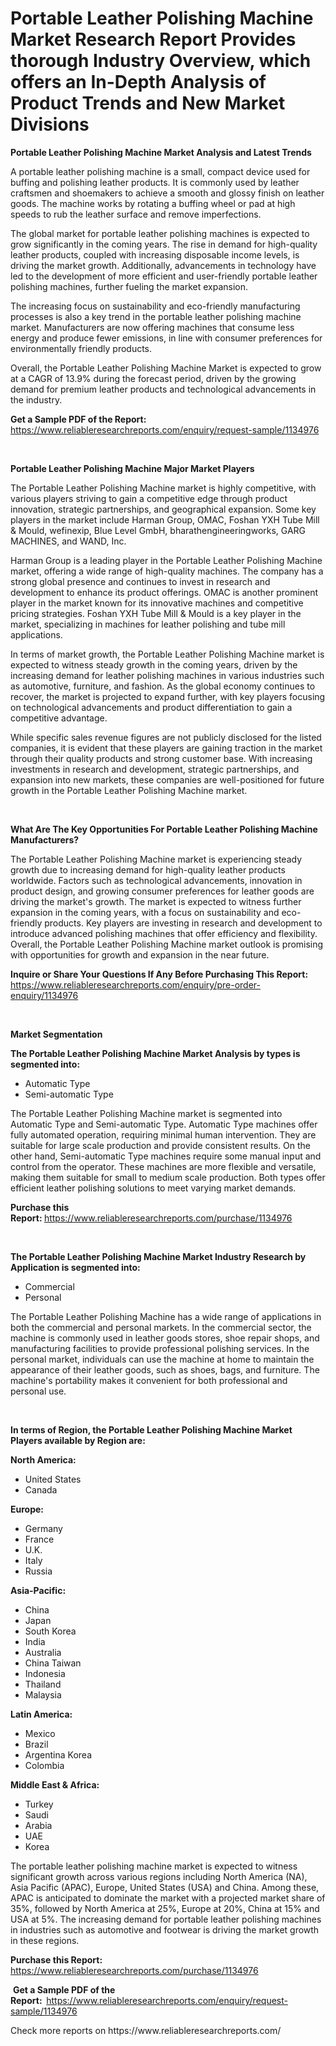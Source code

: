 <p><h1>Portable Leather Polishing Machine Market Research Report Provides thorough Industry Overview, which offers an In-Depth Analysis of Product Trends and New Market Divisions</h1></p><p><strong>Portable Leather Polishing Machine Market Analysis and Latest Trends</strong></p>
<p><p>A portable leather polishing machine is a small, compact device used for buffing and polishing leather products. It is commonly used by leather craftsmen and shoemakers to achieve a smooth and glossy finish on leather goods. The machine works by rotating a buffing wheel or pad at high speeds to rub the leather surface and remove imperfections.</p><p>The global market for portable leather polishing machines is expected to grow significantly in the coming years. The rise in demand for high-quality leather products, coupled with increasing disposable income levels, is driving the market growth. Additionally, advancements in technology have led to the development of more efficient and user-friendly portable leather polishing machines, further fueling the market expansion.</p><p>The increasing focus on sustainability and eco-friendly manufacturing processes is also a key trend in the portable leather polishing machine market. Manufacturers are now offering machines that consume less energy and produce fewer emissions, in line with consumer preferences for environmentally friendly products.</p><p>Overall, the Portable Leather Polishing Machine Market is expected to grow at a CAGR of 13.9% during the forecast period, driven by the growing demand for premium leather products and technological advancements in the industry.</p></p>
<p><strong>Get a Sample PDF of the Report:&nbsp;</strong> <a href="https://www.reliableresearchreports.com/enquiry/request-sample/1134976">https://www.reliableresearchreports.com/enquiry/request-sample/1134976</a></p>
<p>&nbsp;</p>
<p><strong>Portable Leather Polishing Machine Major Market Players</strong></p>
<p><p>The Portable Leather Polishing Machine market is highly competitive, with various players striving to gain a competitive edge through product innovation, strategic partnerships, and geographical expansion. Some key players in the market include Harman Group, OMAC, Foshan YXH Tube Mill & Mould, wefinexip, Blue Level GmbH, bharathengineeringworks, GARG MACHINES, and WAND, Inc.</p><p>Harman Group is a leading player in the Portable Leather Polishing Machine market, offering a wide range of high-quality machines. The company has a strong global presence and continues to invest in research and development to enhance its product offerings. OMAC is another prominent player in the market known for its innovative machines and competitive pricing strategies. Foshan YXH Tube Mill & Mould is a key player in the market, specializing in machines for leather polishing and tube mill applications.</p><p>In terms of market growth, the Portable Leather Polishing Machine market is expected to witness steady growth in the coming years, driven by the increasing demand for leather polishing machines in various industries such as automotive, furniture, and fashion. As the global economy continues to recover, the market is projected to expand further, with key players focusing on technological advancements and product differentiation to gain a competitive advantage.</p><p>While specific sales revenue figures are not publicly disclosed for the listed companies, it is evident that these players are gaining traction in the market through their quality products and strong customer base. With increasing investments in research and development, strategic partnerships, and expansion into new markets, these companies are well-positioned for future growth in the Portable Leather Polishing Machine market.</p></p>
<p>&nbsp;</p>
<p><strong>What Are The Key Opportunities For Portable Leather Polishing Machine Manufacturers?</strong></p>
<p><p>The Portable Leather Polishing Machine market is experiencing steady growth due to increasing demand for high-quality leather products worldwide. Factors such as technological advancements, innovation in product design, and growing consumer preferences for leather goods are driving the market's growth. The market is expected to witness further expansion in the coming years, with a focus on sustainability and eco-friendly products. Key players are investing in research and development to introduce advanced polishing machines that offer efficiency and flexibility. Overall, the Portable Leather Polishing Machine market outlook is promising with opportunities for growth and expansion in the near future.</p></p>
<p><strong>Inquire or Share Your Questions If Any Before Purchasing This Report:</strong> <a href="https://www.reliableresearchreports.com/enquiry/pre-order-enquiry/1134976">https://www.reliableresearchreports.com/enquiry/pre-order-enquiry/1134976</a></p>
<p>&nbsp;</p>
<p><strong>Market Segmentation</strong></p>
<p><strong>The Portable Leather Polishing Machine Market Analysis by types is segmented into:</strong></p>
<p><ul><li>Automatic Type</li><li>Semi-automatic Type</li></ul></p>
<p><p>The Portable Leather Polishing Machine market is segmented into Automatic Type and Semi-automatic Type. Automatic Type machines offer fully automated operation, requiring minimal human intervention. They are suitable for large scale production and provide consistent results. On the other hand, Semi-automatic Type machines require some manual input and control from the operator. These machines are more flexible and versatile, making them suitable for small to medium scale production. Both types offer efficient leather polishing solutions to meet varying market demands.</p></p>
<p><strong>Purchase this Report:&nbsp;</strong><a href="https://www.reliableresearchreports.com/purchase/1134976">https://www.reliableresearchreports.com/purchase/1134976</a></p>
<p>&nbsp;</p>
<p><strong>The Portable Leather Polishing Machine Market Industry Research by Application is segmented into:</strong></p>
<p><ul><li>Commercial</li><li>Personal</li></ul></p>
<p><p>The Portable Leather Polishing Machine has a wide range of applications in both the commercial and personal markets. In the commercial sector, the machine is commonly used in leather goods stores, shoe repair shops, and manufacturing facilities to provide professional polishing services. In the personal market, individuals can use the machine at home to maintain the appearance of their leather goods, such as shoes, bags, and furniture. The machine's portability makes it convenient for both professional and personal use.</p></p>
<p>&nbsp;</p>
<p><strong>In terms of Region, the Portable Leather Polishing Machine Market Players available by Region are:</strong></p>
<p>
    <p> <strong> North America: </strong>
        <ul>
            <li>United States</li>
            <li>Canada</li>
        </ul>
        </p> 
    <p> <strong> Europe: </strong>
        <ul>
            <li>Germany</li>
            <li>France</li>
            <li>U.K.</li>
            <li>Italy</li>
            <li>Russia</li>
        </ul>
        </p> 
    <p> <strong> Asia-Pacific: </strong>
        <ul>
            <li>China</li>
            <li>Japan</li>
            <li>South Korea</li>
            <li>India</li>
            <li>Australia</li>
            <li>China Taiwan</li>
            <li>Indonesia</li>
            <li>Thailand</li>
            <li>Malaysia</li>
        </ul>
        </p> 
    <p> <strong> Latin America: </strong>
        <ul>
            <li>Mexico</li>
            <li>Brazil</li>
            <li>Argentina Korea</li>
            <li>Colombia</li>
        </ul>
        </p> 
    <p> <strong> Middle East & Africa: </strong>
        <ul>
            <li>Turkey</li>
            <li>Saudi</li>
            <li>Arabia</li>
            <li>UAE</li>
            <li>Korea</li>
        </ul>
    </p>
    </p>
<p><p>The portable leather polishing machine market is expected to witness significant growth across various regions including North America (NA), Asia Pacific (APAC), Europe, United States (USA) and China. Among these, APAC is anticipated to dominate the market with a projected market share of 35%, followed by North America at 25%, Europe at 20%, China at 15% and USA at 5%. The increasing demand for portable leather polishing machines in industries such as automotive and footwear is driving the market growth in these regions.</p></p>
<p><strong>Purchase this Report: </strong><a href="https://www.reliableresearchreports.com/purchase/1134976">https://www.reliableresearchreports.com/purchase/1134976</a></p>
<p>&nbsp;<strong>Get a Sample PDF of the Report:&nbsp;&nbsp;</strong><a href="https://www.reliableresearchreports.com/enquiry/request-sample/1134976">https://www.reliableresearchreports.com/enquiry/request-sample/1134976</a></p>
<p><strong></strong></p>
<p>Check more reports on https://www.reliableresearchreports.com/</p>